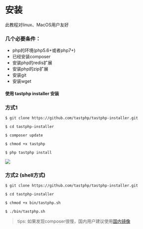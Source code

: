 # **安装**

此教程对linux、MacOS用户友好

### 几个必要条件：

* php的环境\(php5.6+或者php7+\)
* 已经安装composer
* 安装php的redis扩展
* 安装php的zip扩展
* 安装git
* 安装wget

#### 使用 tastphp installer 安装

### 方式1

```
$ git clone https://github.com/tastphp/tastphp-installer.git

$ cd tastphp-installer

$ composer update

$ chmod +x tastphp

$ php tastphp install
```

<img src="https://github.com/tastphp-lab/assets/blob/master/install/install-screen.gif?raw=true">


### 方式2 (shell方式)

```
$ git clone https://github.com/tastphp/tastphp-installer.git

$ cd tastphp-installer

$ chmod +x bin/tastphp.sh

$ ./bin/tastphp.sh
```


> tips: 如果发现composer很慢，国内用户建议使用[国内镜像](https://pkg.phpcomposer.com/)



